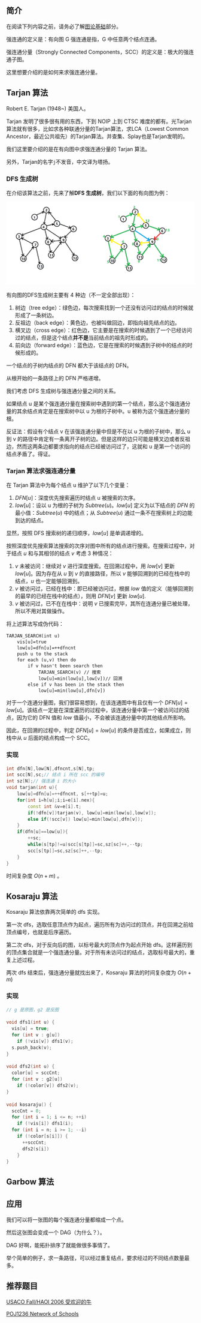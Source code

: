 ## 简介

在阅读下列内容之前，请务必了解[图论基础](/graph/basic)部分。

强连通的定义是：有向图 G 强连通是指，G 中任意两个结点连通。

强连通分量（Strongly Connected Components，SCC）的定义是：极大的强连通子图。

这里想要介绍的是如何来求强连通分量。

## Tarjan 算法

Robert E. Tarjan (1948~) 美国人。

Tarjan 发明了很多很有用的东西，下到 NOIP 上到 CTSC 难度的都有。光Tarjan算法就有很多，比如求各种联通分量的Tarjan算法，求LCA（Lowest Common Ancestor，最近公共祖先）的Tarjan算法。并查集、Splay也是Tarjan发明的。

我们这里要介绍的是在有向图中求强连通分量的 Tarjan 算法。

另外，Tarjan的名字`j`不发音，中文译为塔扬。

### DFS 生成树

在介绍该算法之前，先来了解**DFS 生成树**，我们以下面的有向图为例：

![scc1.png](./images/scc1.png)

有向图的DFS生成树主要有 4 种边（不一定全部出现）：
1. 树边（tree edge）：绿色边，每次搜索找到一个还没有访问过的结点的时候就形成了一条树边。
2. 反祖边（back edge）：黄色边，也被叫做回边，即指向祖先结点的边。
3. 横叉边（cross edge）：红色边，它主要是在搜索的时候遇到了一个已经访问过的结点，但是这个结点**并不是**当前结点的祖先时形成的。
4. 前向边（forward edge）：蓝色边，它是在搜索的时候遇到子树中的结点的时候形成的。

一个结点的子树内结点的 DFN 都大于该结点的 DFN。

从根开始的一条路径上的 DFN 严格递增。

我们考虑 DFS 生成树与强连通分量之间的关系。

如果结点 u 是某个强连通分量在搜索树中遇到的第一个结点，那么这个强连通分量的其余结点肯定是在搜索树中以 u 为根的子树中。u 被称为这个强连通分量的根。

反证法：假设有个结点 v 在该强连通分量中但是不在以 u 为根的子树中，那么 u 到 v 的路径中肯定有一条离开子树的边。但是这样的边只可能是横叉边或者反祖边，然而这两条边都要求指向的结点已经被访问过了，这就和 u 是第一个访问的结点矛盾了。得证。

### Tarjan 算法求强连通分量

在 Tarjan 算法中为每个结点 u 维护了以下几个变量：
1. $DFN[u]$：深度优先搜索遍历时结点 u 被搜索的次序。
2. $low[u]$：设以 u 为根的子树为 $Subtree(u)$。$low[u]$ 定义为以下结点的 $DFN$ 的最小值：$Subtree(u)$ 中的结点；从 $Subtree(u)$ 通过一条不在搜索树上的边能到达的结点。

显然，按照 DFS 搜索树的递归顺序，$low[u]$ 是单调递增的。

按照深度优先搜索算法搜索的次序对图中所有的结点进行搜索。在搜索过程中，对于结点 $u$ 和与其相邻的结点 $v$ 考虑 3 种情况：

1.  $v$ 未被访问：继续对 $v$ 进行深度搜索。在回溯过程中，用 $low[v]$ 更新 $low[u]$。因为存在从 $u$ 到 $v$ 的直接路径，所以 $v$ 能够回溯到的已经在栈中的结点，$u$ 也一定能够回溯到。
2.  $v$ 被访问过，已经在栈中：即已经被访问过，根据 $low$ 值的定义（能够回溯到的最早的已经在栈中的结点），则用 $DFN[v]$ 更新 $low[u]$.
3.  $v$ 被访问过，已不在在栈中：说明 $v$ 已搜索完毕，其所在连通分量已被处理，所以不用对其做操作。

将上述算法写成伪代码：

```
TARJAN_SEARCH(int u)
    vis[u]=true
    low[u]=dfn[u]=++dfncnt
    push u to the stack
    for each (u,v) then do
        if v hasn't been search then
            TARJAN_SEARCH(v) // 搜索
            low[u]=min(low[u],low[v])// 回溯
        else if v has been in the stack then
            low[u]=min(low[u],dfn[v])
```

对于一个连通分量图，我们很容易想到，在该连通图中有且仅有一个 $DFN[u]=low[u]$。该结点一定是在深度遍历的过程中，该连通分量中第一个被访问过的结点，因为它的 DFN 值和 $low$ 值最小，不会被该连通分量中的其他结点所影响。

因此，在回溯的过程中，判定 $DFN[u]=low[u]$ 的条件是否成立，如果成立，则栈中从 $u$ 后面的结点构成一个 SCC。

### 实现

```cpp
int dfn[N],low[N],dfncnt,s[N],tp;
int scc[N],sc;// 结点 i 所在 scc 的编号
int sz[N];// 强连通 i 的大小
void tarjan(int u){
    low[u]=dfn[u]=++dfncnt, s[++tp]=u;
	for(int i=h[u];i;i=e[i].nex){
        const int &v=e[i].t;
		if(!dfn[v])tarjan(v), low[u]=min(low[u],low[v]);
		else if(!scc[v]) low[u]=min(low[u],dfn[v]);
	}
	if(dfn[u]==low[u]){
		++sc;
		while(s[tp]!=u)scc[s[tp]]=sc,sz[sc]++,--tp;
		scc[s[tp]]=sc,sz[sc]++,--tp;
	}
}
```

时间复杂度 $O(n + m)$ 。

## Kosaraju 算法

Kosaraju 算法依靠两次简单的 dfs 实现。

第一次 dfs，选取任意顶点作为起点，遍历所有为访问过的顶点，并在回溯之前给顶点编号，也就是后序遍历。

第二次 dfs，对于反向后的图，以标号最大的顶点作为起点开始 dfs。这样遍历到的顶点集合就是一个强连通分量。对于所有未访问过的结点，选取标号最大的，重复上述过程。

两次 dfs 结束后，强连通分量就找出来了，Kosaraju 算法的时间复杂度为 $O(n+m)$ 

### 实现

```cpp
// g 是原图，g2 是反图

void dfs1(int u) {
  vis[u] = true;
  for (int v : g[u])
    if (!vis[v]) dfs1(v);
  s.push_back(v);
}

void dfs2(int u) {
  color[u] = sccCnt;
  for (int v : g2[u])
    if (!color[v]) dfs2(v);
}

void kosaraju() {
  sccCnt = 0;
  for (int i = 1; i <= n; ++i)
    if (!vis[i]) dfs1(i);
  for (int i = n; i >= 1; --i)
    if (!color[s[i]]) {
      ++sccCnt;
      dfs2(s[i])
    }
}
```

## Garbow 算法

## 应用

我们可以将一张图的每个强连通分量都缩成一个点。

然后这张图会变成一个 DAG（为什么？）。

DAG 好啊，能拓扑排序了就能做很多事情了。

举个简单的例子，求一条路径，可以经过重复结点，要求经过的不同结点数量最多。

## 推荐题目

[USACO Fall/HAOI 2006 受欢迎的牛](https://www.lydsy.com/JudgeOnline/problem.php?id=1051)

[POJ1236 Network of Schools](http://poj.org/problem?id=1236)
